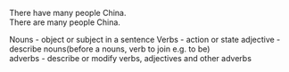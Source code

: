 


There have many people China.  
There are many people China.  

Nouns - object or subject in a sentence
Verbs - action or state
adjective - describe nouns(before a nouns, verb to join e.g. to be)  
adverbs - describe or modify verbs, adjectives and other adverbs  
